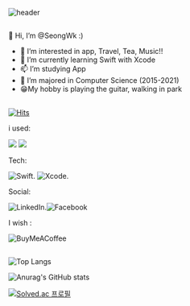 ![header](https://capsule-render.vercel.app/api?type=waving&color=gradient&height=300&section=header&text=Lim%20Seong%20Wook&fontSize=90)

##
👋 Hi, I’m @SeongWk :)
- 👀 I’m interested in app, Travel, Tea, Music!!
- 🌱 I’m currently learning Swift with Xcode 
- 📫 I’m studying App 
- 📖 I’m majored in Computer Science (2015-2021)
- 😁My hobby is playing the guitar, walking in park
##

[![Hits](https://hits.seeyoufarm.com/api/count/incr/badge.svg?url=https%3A%2F%2Fgithub.com%2FSeongWk&count_bg=%23C89B3D&title_bg=%23555555&icon=ios.svg&icon_color=%23E7E7E7&title=hits&edge_flat=false)](https://hits.seeyoufarm.com)

i used:

<img src="https://img.shields.io/badge/MacOS-white?style=flat&logo=MacOS&logoColor=000000"/> <img src="https://img.shields.io/badge/Apple-white?style=flat&logo=Apple&logoColor=000000"/>  


Tech:

![Swift](https://img.shields.io/badge/swift-F54A2A?style=for-the-badge&logo=swift&logoColor=white). ![Xcode](https://img.shields.io/badge/Xcode-007ACC?style=for-the-badge&logo=Xcode&logoColor=white). 

Social:

![LinkedIn](https://img.shields.io/badge/linkedin-%230077B5.svg?style=for-the-badge&logo=linkedin&logoColor=white).![Facebook](https://img.shields.io/badge/Facebook-%231877F2.svg?style=for-the-badge&logo=Facebook&logoColor=white)

I wish :

![BuyMeACoffee](https://img.shields.io/badge/Buy%20Me%20a%20Coffee-ffdd00?style=for-the-badge&logo=buy-me-a-coffee&logoColor=black)

##


![Top Langs](https://github-readme-stats.vercel.app/api/top-langs/?username=Seongwk&layout=compact&theme=tokyonight) 

![Anurag's GitHub stats](https://github-readme-stats.vercel.app/api?username=Seongwk&show_icons=true&theme=dracula)   


[![Solved.ac
프로필](http://mazassumnida.wtf/api/v2/generate_badge?boj={lsw77210})](https://solved.ac/{lsw77210})

